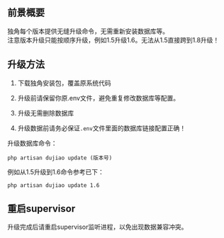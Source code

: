 ## 前景概要
独角每个版本提供无缝升级命令，无需重新安装数据库等。  
注意版本升级只能按顺序升级，例如1.5升级1.6。无法从1.5直接跨到1.8升级！

## 升级方法

1. 下载独角安装包，覆盖原系统代码  
2. 升级前请保留你原.env文件，避免重复修改数据库等配置。    

3. 升级无需删除数据库    

4. 升级数据前请务必保证`.env`文件里面的数据库链接配置正确！   

升级数据库命令：

```
php artisan dujiao update (版本号)
```

例如从1.5升级到1.6命令参考已下： 
```
php artisan dujiao update 1.6
```


## 重启supervisor

升级完成后请重启supervisor监听进程，以免出现数据兼容冲突。 